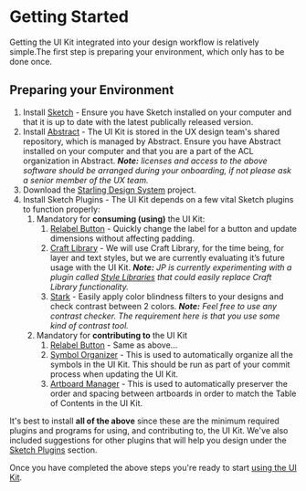 # Getting Started

Getting the UI Kit integrated into your design workflow is relatively simple.The first step is preparing your environment, which only has to be done once.

## Preparing your Environment

1. Install [Sketch](https://www.sketchapp.com/) - Ensure you have Sketch installed on your computer and that it is up to date with the latest publically released version.
2. Install [Abstract](https://www.goabstract.com/) - The UI Kit is stored in the UX design team's shared repository, which is managed by Abstract. Ensure you have Abstract installed on your computer and that you are a part of the ACL organization in Abstract.
   _**Note:** licenses and access to the above software should be arranged during your onboarding, if not please ask a senior member of the UX team._
3. Download the [Starling Design System](https://share.goabstract.com/2a3f637c-1f60-47a1-887e-dbd002f44b18) project.
4. Install Sketch Plugins - The UI Kit depends on a few vital Sketch plugins to function properly:
   1. Mandatory for **consuming \(using\)** the UI Kit:
      1. [Relabel Button](https://github.com/kenmoore/sketch-relabel-button) - Quickly change the label for a button and update dimensions without affecting padding.
      2. [Craft Library](https://www.invisionapp.com/craft) - We will use Craft Library, for the time being, for layer and text styles, but we are currently evaluating it’s future usage with the UI Kit.
         _**Note:** JP is currently experimenting with a plugin called _[_Style Libraries_](https://github.com/sigtm/sketch-style-libraries)_ that could easily replace Craft Library functionality._
      3. [Stark](http://www.getstark.co/) - Easily apply color blindness filters to your designs and check contrast between 2 colors.
         _**Note:** Feel free to use any contrast checker. The requirement here is that you use some kind of contrast tool._
   2. Mandatory for **contributing to** the UI Kit
      1. [Relabel Button](https://github.com/kenmoore/sketch-relabel-button) - Same as above...
      2. [Symbol Organizer](https://github.com/sonburn/symbol-organizer) - This is used to automatically organize all the symbols in the UI Kit. This should be run as part of your commit process when updating the UI Kit.
      3. [Artboard Manager](https://github.com/bomberstudios/artboard-manager) - This is used to automatically preserver the order and spacing between artboards in order to match the Table of Contents in the UI Kit.

It's best to install **all of the above** since these are the minimum required plugins and programs for using, and contributing to, the UI Kit. We've also included suggestions for other plugins that will help you design under the [Sketch Plugins](/sketch-plugins.md) section.

Once you have completed the above steps you're ready to start [using the UI Kit](/using-the-ui-kit.md).

